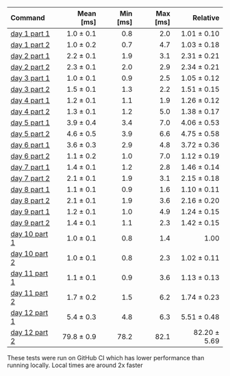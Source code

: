 | Command | Mean [ms] | Min [ms] | Max [ms] | Relative |
|:---|---:|---:|---:|---:|
| [day 1 part 1](/src/bin/day1.rs) | 1.0 ± 0.1 | 0.8 | 2.0 | 1.01 ± 0.10 |
| [day 1 part 2](/src/bin/day1.rs) | 1.0 ± 0.2 | 0.7 | 4.7 | 1.03 ± 0.18 |
| [day 2 part 1](/src/bin/day2.rs) | 2.2 ± 0.1 | 1.9 | 3.1 | 2.31 ± 0.21 |
| [day 2 part 2](/src/bin/day2.rs) | 2.3 ± 0.1 | 2.0 | 2.9 | 2.34 ± 0.21 |
| [day 3 part 1](/src/bin/day3.rs) | 1.0 ± 0.1 | 0.9 | 2.5 | 1.05 ± 0.12 |
| [day 3 part 2](/src/bin/day3.rs) | 1.5 ± 0.1 | 1.3 | 2.2 | 1.51 ± 0.15 |
| [day 4 part 1](/src/bin/day4.rs) | 1.2 ± 0.1 | 1.1 | 1.9 | 1.26 ± 0.12 |
| [day 4 part 2](/src/bin/day4.rs) | 1.3 ± 0.1 | 1.2 | 5.0 | 1.38 ± 0.17 |
| [day 5 part 1](/src/bin/day5.rs) | 3.9 ± 0.4 | 3.4 | 7.0 | 4.06 ± 0.53 |
| [day 5 part 2](/src/bin/day5.rs) | 4.6 ± 0.5 | 3.9 | 6.6 | 4.75 ± 0.58 |
| [day 6 part 1](/src/bin/day6.rs) | 3.6 ± 0.3 | 2.9 | 4.8 | 3.72 ± 0.36 |
| [day 6 part 2](/src/bin/day6.rs) | 1.1 ± 0.2 | 1.0 | 7.0 | 1.12 ± 0.19 |
| [day 7 part 1](/src/bin/day7.rs) | 1.4 ± 0.1 | 1.2 | 2.8 | 1.46 ± 0.14 |
| [day 7 part 2](/src/bin/day7.rs) | 2.1 ± 0.1 | 1.9 | 3.1 | 2.15 ± 0.18 |
| [day 8 part 1](/src/bin/day8.rs) | 1.1 ± 0.1 | 0.9 | 1.6 | 1.10 ± 0.11 |
| [day 8 part 2](/src/bin/day8.rs) | 2.1 ± 0.1 | 1.9 | 3.6 | 2.16 ± 0.20 |
| [day 9 part 1](/src/bin/day9.rs) | 1.2 ± 0.1 | 1.0 | 4.9 | 1.24 ± 0.15 |
| [day 9 part 2](/src/bin/day9.rs) | 1.4 ± 0.1 | 1.1 | 2.3 | 1.42 ± 0.15 |
| [day 10 part 1](/src/bin/day10.rs) | 1.0 ± 0.1 | 0.8 | 1.4 | 1.00 |
| [day 10 part 2](/src/bin/day10.rs) | 1.0 ± 0.1 | 0.8 | 2.3 | 1.02 ± 0.11 |
| [day 11 part 1](/src/bin/day11.rs) | 1.1 ± 0.1 | 0.9 | 3.6 | 1.13 ± 0.13 |
| [day 11 part 2](/src/bin/day11.rs) | 1.7 ± 0.2 | 1.5 | 6.2 | 1.74 ± 0.23 |
| [day 12 part 1](/src/bin/day12.rs) | 5.4 ± 0.3 | 4.8 | 6.3 | 5.51 ± 0.48 |
| [day 12 part 2](/src/bin/day12.rs) | 79.8 ± 0.9 | 78.2 | 82.1 | 82.20 ± 5.69 |

These tests were run on GitHub CI which has lower performance than running locally. Local times are around 2x faster
